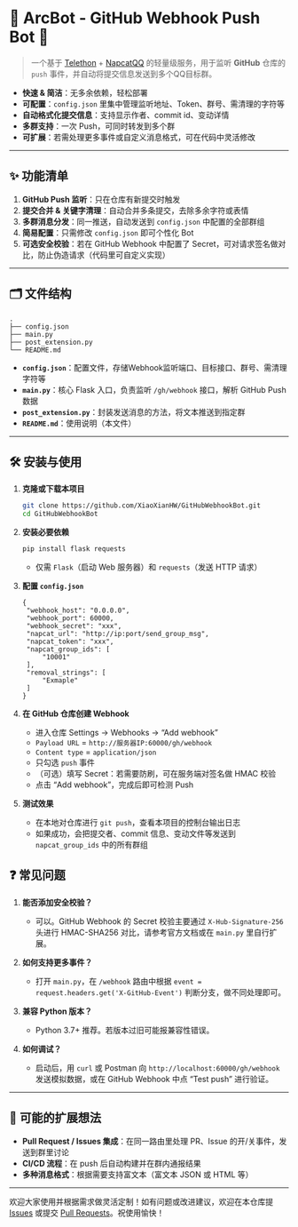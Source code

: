 # 🚀 ArcBot - GitHub Webhook Push Bot 🔔

> 一个基于 [Telethon](https://github.com/LonamiWebs/Telethon)  +  [NapcatQQ](https://github.com/NapNeko/NapCatQQ) 的轻量级服务，用于监听 **GitHub** 仓库的 `push` 事件，并自动将提交信息发送到多个QQ目标群。

- **快速 & 简洁**：无多余依赖，轻松部署  
- **可配置**：`config.json` 里集中管理监听地址、Token、群号、需清理的字符等  
- **自动格式化提交信息**：支持显示作者、commit id、变动详情  
- **多群支持**：一次 Push，可同时转发到多个群  
- **可扩展**：若需处理更多事件或自定义消息格式，可在代码中灵活修改  

---

## ✨ 功能清单 

1. **GitHub Push 监听**：只在仓库有新提交时触发  
2. **提交合并 & 关键字清理**：自动合并多条提交，去除多余字符或表情   
4. **多群消息分发**：同一推送，自动发送到 `config.json` 中配置的全部群组  
5. **简易配置**：只需修改 `config.json` 即可个性化 Bot  
6. **可选安全校验**：若在 GitHub Webhook 中配置了 Secret，可对请求签名做对比，防止伪造请求（代码里可自定义实现）

---

## 🗂 文件结构 

```
.
├── config.json
├── main.py
├── post_extension.py
└── README.md
```

- **`config.json`**：配置文件，存储Webhook监听端口、目标接口、群号、需清理字符等  
- **`main.py`**：核心 Flask 入口，负责监听 `/gh/webhook` 接口，解析 GitHub Push 数据  
- **`post_extension.py`**：封装发送消息的方法，将文本推送到指定群  
- **`README.md`**：使用说明（本文件）

---

## 🛠 安装与使用 

1. **克隆或下载本项目**
   ```bash
   git clone https://github.com/XiaoXianHW/GitHubWebhookBot.git
   cd GitHubWebhookBot
   ```

2. **安装必要依赖**
   
   ```bash
   pip install flask requests
   ```
   - 仅需 `Flask`（启动 Web 服务器）和 `requests`（发送 HTTP 请求）
   
3. **配置 `config.json`**
   ```jsonc
   {
    "webhook_host": "0.0.0.0",
    "webhook_port": 60000,
    "webhook_secret": "xxx",
    "napcat_url": "http://ip:port/send_group_msg",
    "napcat_token": "xxx",
    "napcat_group_ids": [
        "10001"
    ],
    "removal_strings": [
        "Exmaple"
    ]
   }
   ```

4. **在 GitHub 仓库创建 Webhook**
   - 进入仓库 Settings → Webhooks → “Add webhook”
   - `Payload URL` = `http://服务器IP:60000/gh/webhook`  
   - `Content type` = `application/json`  
   - 只勾选 `push` 事件  
   - （可选）填写 Secret：若需要防刷，可在服务端对签名做 HMAC 校验  
   - 点击 “Add webhook”，完成后即可检测 Push

5. **测试效果**
   - 在本地对仓库进行 `git push`，查看本项目的控制台输出日志  
   - 如果成功，会把提交者、commit 信息、变动文件等发送到 `napcat_group_ids` 中的所有群组

## ❓ 常见问题 

1. **能否添加安全校验？**  
   - 可以。GitHub Webhook 的 Secret 校验主要通过 `X-Hub-Signature-256` 头进行 HMAC-SHA256 对比，请参考官方文档或在 `main.py` 里自行扩展。

2. **如何支持更多事件？**  
   - 打开 `main.py`，在 `/webhook` 路由中根据 `event = request.headers.get('X-GitHub-Event')` 判断分支，做不同处理即可。

3. **兼容 Python 版本？**  
   - Python 3.7+ 推荐。若版本过旧可能报兼容性错误。

4. **如何调试？**  
   - 启动后，用 `curl` 或 Postman 向 `http://localhost:60000/gh/webhook` 发送模拟数据，或在 GitHub Webhook 中点 “Test push” 进行验证。

---

## 🌱 可能的扩展想法 

- **Pull Request / Issues 集成**：在同一路由里处理 PR、Issue 的开/关事件，发送到群里讨论  
- **CI/CD 流程**：在 push 后自动构建并在群内通报结果  
- **多种消息格式**：根据需要支持富文本（富文本 JSON 或 HTML 等）

---

欢迎大家使用并根据需求做灵活定制！如有问题或改进建议，欢迎在本仓库提 [Issues](#) 或提交 [Pull Requests](#)。祝使用愉快！  